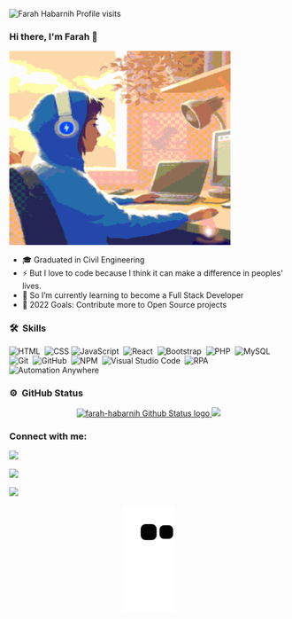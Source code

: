 <p align="left"> <img src="https://komarev.com/ghpvc/?username=farah-habarnih&style=plastic&label=Profile+visits&color=red"alt="Farah Habarnih Profile visits" /> </p>

### Hi there, I'm Farah 👋

<img alt="Coding" src="./assets/coding.gif" height="350px" width="400px" />

- 🎓 Graduated in Civil Engineering
- ⚡ But I love to code because I think it can make a difference in peoples’ lives.
- 🌱 So I’m currently learning to become a Full Stack Developer
- 🥅 2022 Goals: Contribute more to Open Source projects

### 🛠 &nbsp;Skills

![HTML](https://img.shields.io/badge/-HTML-05122A?style=flat&logo=HTML5)&nbsp;
![CSS](https://img.shields.io/badge/-CSS-05122A?style=flat&logo=CSS3&logoColor=1572B6)
![JavaScript](https://img.shields.io/badge/-JavaScript-05122A?style=flat&logo=javascript)&nbsp;
![React](https://img.shields.io/badge/-React.js-05122A?style=flat&logo=react)&nbsp;
![Bootstrap](https://img.shields.io/badge/-Bootstrap-05122A?style=flat&logo=bootstrap&logoColor=563D7C)&nbsp;
![PHP](https://img.shields.io/badge/-PHP-05122A?style=flat&logo=PHP)&nbsp;
![MySQL](https://img.shields.io/badge/-MySQL-05122A?style=flat&logo=MySQL)&nbsp;
![Git](https://img.shields.io/badge/-Git-05122A?style=flat&logo=git)&nbsp;
![GitHub](https://img.shields.io/badge/-GitHub-05122A?style=flat&logo=github)&nbsp;
![NPM](https://img.shields.io/badge/-NPM-05122A?style=flat&logo=npm)&nbsp;
![Visual Studio Code](https://img.shields.io/badge/-Visual%20Studio%20Code-05122A?style=flat&logo=visual-studio-code&logoColor=007ACC)&nbsp;
![RPA](https://img.shields.io/badge/-RPA-05122A?style=flat&logo=rpa)&nbsp;
![Automation Anywhere](https://img.shields.io/badge/-AUTOMATION%20ANYWHERE-05122A?style=flat&logo=automation%20anywhere)&nbsp;

### ⚙️ &nbsp;GitHub Status

<p align="center">

<a href="https://github.com/farah-habarnih">
<img height="165em" src="https://github-readme-stats.vercel.app/api?username=farah-habarnih&include_all_commits=true&show_icons=true&count_private=true&theme=algolia" alt="farah-habarnih Github Status logo" />
<img height="165em" src="https://github-readme-stats-eight-theta.vercel.app/api/top-langs/?username=farah-habarnih&layout=compact&langs_count=8&theme=algolia" />
</a>
</p>
  
### Connect with me:

<a href="https://github.com/farah-habarnih" target="_blank"><img src="https://img.shields.io/badge/Github-farah_habarnih-green?style=for-the-badge&logo=github"></a>

<a href="https://www.linkedin.com/in/farah-habarnih/" target="_blank"><img src="https://img.shields.io/badge/Linkedin-farah_habarnih-purple?style=for-the-badge&logo=linkedin"></a>

<a href="mailto:farah.habarnih@gmail.com" target="_blank"><img src="https://img.shields.io/badge/Email-farah.habarnih@gmail.com-teal?style=for-the-badge&logo=gmail"></a>

<div align="center"> <img src="https://raw.githubusercontent.com/muhiqsimui/muhiqsimui/output/github-contribution-grid-snake.svg" /></div>
